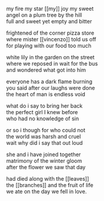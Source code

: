 my fire my star [[my]] joy my sweet  
angel on a plum tree by the hill  
full and sweet yet empty and bitter  
  
frightened of the corner pizza store  
where mister [[vincenzo]] told us off  
for playing with our food too much  
  
white lily in the garden on the street  
where we reposed in wait for the bus  
and wondered what got into him  
  
everyone has a dark flame burning  
you said after our laughs were done  
the heart of man is endless void  
  
what do i say to bring her back  
the perfect girl I knew before  
who had no knowledge of sin  
  
or so i though for who could not  
the world was harsh and cruel  
wait why did i say that out loud  
  
she and i have joined together  
matrimony of the winter gloom  
after the flower we saw that day  
  
had died along with the [[leaves]]  
the [[branches]] and the fruit of life  
we ate on the day we fell in love.


